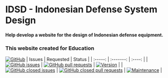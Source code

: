 # IDSD - Indonesian Defense System Design

#### Help develop a website for the design of Indonesian defense equipment.

### This website created for Education
[![GitHub](https://img.shields.io/github/license/albertputra/IDSD?color=success&label=License&logo=github&style=for-the-badge)](/LICENSE/)
| Issues | Requested | Status |
| :-----: | :-------: | :----: |
| [![GitHub issues](https://img.shields.io/github/issues/albertputra/IDSD?style=for-the-badge)](https://github.com/albertputra/IDSD/issues) | [![GitHub pull requests](https://img.shields.io/github/issues-pr/albertputra/IDSD?style=for-the-badge)](https://github.com/albertputra/IDSD/pulls) | [![Version](https://img.shields.io/badge/Version-Alpha%20v0.1-2ea44f?style=for-the-badge&color=success)](/#/) |
| [![GitHub closed issues](https://img.shields.io/github/issues-closed/albertputra/IDSD?style=for-the-badge)](https://github.com/albertputra/IDSD/issues) | [![GitHub closed pull requests](https://img.shields.io/github/issues-pr-closed/albertputra/IDSD?style=for-the-badge)](https://github.com/albertputra/IDSD/pulls) | [![Maintenance](https://img.shields.io/maintenance/yes/2023?style=for-the-badge&color=red)](/#/) |

